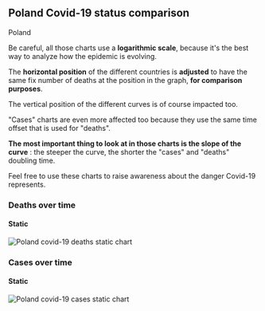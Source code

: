 ## Poland Covid-19 status comparison 

Poland



Be careful, all those charts use a **logarithmic scale**, because it's the best way to analyze how the epidemic is evolving.
 
The **horizontal position** of the different countries is **adjusted** to have the same fix number of deaths at the position in the graph, **for comparison purposes**.

The vertical position of the different curves is of course impacted too.

"Cases" charts are even more affected too because they use the same time offset that is used for "deaths".

**The most important thing to look at in those charts is the slope of the curve** : the steeper the curve, the shorter the "cases" and "deaths" doubling time.

Feel free to use these charts to raise awareness about the danger Covid-19 represents. 


 
### Deaths over time
 
#### Static
![Poland covid-19 deaths static chart](https://raw.githubusercontent.com/madlag/coronavirus_study/master/notebooks/graphs/2020-03-23/countries/Poland/2020-03-23_Poland_deaths.png "Poland covid-19 deaths static chart")   

 
### Cases over time
 
#### Static
![Poland covid-19 cases static chart](https://raw.githubusercontent.com/madlag/coronavirus_study/master/notebooks/graphs/2020-03-23/countries/Poland/2020-03-23_Poland_cases.png "Poland covid-19 cases static chart")   

